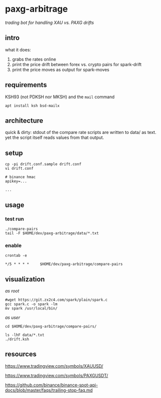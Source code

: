 # paxg-arbitrage

_trading bot for handling XAU vs. PAXG drifts_

## intro

what it does:

1. grabs the rates online
1. print the price drift between forex vs. crypto pairs for spark-drift
1. print the price moves as output for spark-moves

## requirements

KSH93 (not PDKSH nor MKSH) and the `mail` command

	apt install ksh bsd-mailx

## architecture

quick & dirty: stdout of the compare rate scripts are written to data/ as text.
yet the script itself reads values from that output.

## setup

	cp -pi drift.conf.sample drift.conf
	vi drift.conf

	# binance hmac
	apikey=...

	...

## usage

### test run

	./compare-pairs
	tail -F $HOME/dev/paxg-arbitrage/data/*.txt

### enable

	crontab -e

	*/5 * * * *     $HOME/dev/paxg-arbitrage/compare-pairs

## visualization

_as root_

	#wget https://git.zx2c4.com/spark/plain/spark.c
	gcc spark.c -o spark -lm
	mv spark /usr/local/bin/

_as user_

	cd $HOME/dev/paxg-arbitrage/compare-pairs/
<!-- terminal issues, doesn't print the bars right
	screen -S drift
-->
	ls -lhF data/*.txt
	./drift.ksh

## resources

https://www.tradingview.com/symbols/XAUUSD/

https://www.tradingview.com/symbols/PAXGUSDT/

https://github.com/binance/binance-spot-api-docs/blob/master/faqs/trailing-stop-faq.md

<!--
https://github.com/xdec/gold-price-api

https://github.com/yueow/xau-broadcast/tree/master/xaubroadcast

goldapi.io/dashboard

https://stackoverflow.com/questions/44604440/forex-historical-data-in-python

https://stackoverflow.com/questions/28164849/using-jq-to-parse-and-display-multiple-fields-in-a-json-serially
-->

